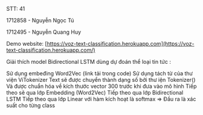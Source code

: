 STT: 41

1712858 - Nguyễn Ngọc Tú

1712495 - Nguyễn Quang Huy

Demo website: [https://voz-text-classification.herokuapp.com](https://voz-text-classification.herokuapp.com/)

Giải thích model Bidirectional LSTM dùng dự đoán thể loại tin tức :

Sử dụng embeđing Word2Vec (link tải trong code)
Sử dụng tách từ của thư viện ViTokenizer
Text sẽ được chuyển thành dạng số bởi thư iện Tokenizer()
Và được chuẩn hóa về kích thước vector 300 trước khi đưa vào mô hình
Tiếp theo sẽ qua lớp Embedding (Word2Vec)
Tiếp theo qua lớp Bidirectional LSTM
Tiếp theo qua lớp Linear với hàm kích hoạt là softmax => Đầu ra là xác suất cho từng class
